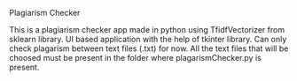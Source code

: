 Plagiarism Checker

This is a plagiarism checker app made in python using TfidfVectorizer from sklearn library.
UI based application with the help of tkinter library.
Can only check plagarism between text files (.txt) for now.
All the text files that will be choosed must be present in the folder where plagarismChecker.py is present.
